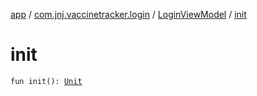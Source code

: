 [app](../../index.md) / [com.jnj.vaccinetracker.login](../index.md) / [LoginViewModel](index.md) / [init](./init.md)

# init

`fun init(): `[`Unit`](https://kotlinlang.org/api/latest/jvm/stdlib/kotlin/-unit/index.html)